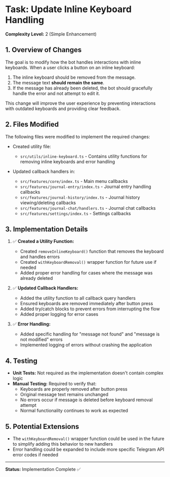 # Task: Update Inline Keyboard Handling

**Complexity Level:** 2 (Simple Enhancement)

## 1. Overview of Changes

The goal is to modify how the bot handles interactions with inline keyboards. When a user clicks a button on an inline keyboard:
1. The inline keyboard should be removed from the message.
2. The message text **should remain the same**.
3. If the message has already been deleted, the bot should gracefully handle the error and not attempt to edit it.

This change will improve the user experience by preventing interactions with outdated keyboards and providing clear feedback.

## 2. Files Modified

The following files were modified to implement the required changes:

* Created utility file:
  * `src/utils/inline-keyboard.ts` - Contains utility functions for removing inline keyboards and error handling

* Updated callback handlers in:
  * `src/features/core/index.ts` - Main menu callbacks
  * `src/features/journal-entry/index.ts` - Journal entry handling callbacks
  * `src/features/journal-history/index.ts` - Journal history viewing/deleting callbacks
  * `src/features/journal-chat/handlers.ts` - Journal chat callbacks
  * `src/features/settings/index.ts` - Settings callbacks

## 3. Implementation Details

1. ✅ **Created a Utility Function:**
   * Created `removeInlineKeyboard()` function that removes the keyboard and handles errors
   * Created `withKeyboardRemoval()` wrapper function for future use if needed
   * Added proper error handling for cases where the message was already deleted

2. ✅ **Updated Callback Handlers:**
   * Added the utility function to all callback query handlers
   * Ensured keyboards are removed immediately after button press
   * Added try/catch blocks to prevent errors from interrupting the flow
   * Added proper logging for error cases

3. ✅ **Error Handling:**
   * Added specific handling for "message not found" and "message is not modified" errors
   * Implemented logging of errors without crashing the application

## 4. Testing

* **Unit Tests:** Not required as the implementation doesn't contain complex logic
* **Manual Testing:** Required to verify that:
  * Keyboards are properly removed after button press
  * Original message text remains unchanged
  * No errors occur if message is deleted before keyboard removal attempt
  * Normal functionality continues to work as expected

## 5. Potential Extensions

* The `withKeyboardRemoval()` wrapper function could be used in the future to simplify adding this behavior to new handlers
* Error handling could be expanded to include more specific Telegram API error codes if needed

---
**Status:** Implementation Complete ✅ 